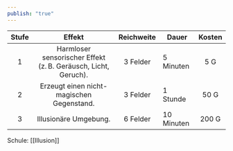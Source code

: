 ```yaml
---
publish: "true"
---
```


| **Stufe** |                           **Effekt**                           | **Reichweite** | Dauer      | **Kosten** |
| :-------: | :------------------------------------------------------------: | :------------: | ---------- | :--------: |
|     1     | Harmloser sensorischer Effekt (z. B. Geräusch, Licht, Geruch). |    3 Felder    | 5 Minuten  |    5 G     |
|     2     |           Erzeugt einen nicht-magischen Gegenstand.            |    3 Felder    | 1 Stunde   |    50 G    |
|     3     |                     Illusionäre Umgebung.                      |    6 Felder    | 10 Minuten |   200 G    |

Schule: [[Illusion]]